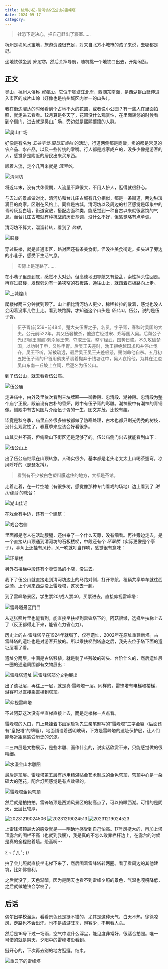 ```yaml
---
title: 杭州小记·清河坊&伍公山&雷峰塔
date: 2024-09-17
category:
---
```


> 社恐下定决心，把自己赶出了寝室……

杭州是块风水宝地，旅游资源很充足，对来自北方小城市的孩子来说，去哪都是逛。

坐地铁做坐到 *安定路*，然后关掉导航，随机挑一个地铁口出去，开始闲逛。

## 正文<Badge type="info" text="流水帐" />
吴山，杭州人俗称 *城隍山*。它位于钱塘江北岸，西湖东南面，是西湖群山延伸进入市区的成片山岭（好像也是杭州城区内唯一的山头）。

我在街边溜达的时候看到个占地不大的花圃，或者说小公园？有一些人在里面拍照，就走进去看看。12月算是冬天了，花圃没什么观赏性，在里面转悠的时候看到个侧门，进去就是吴山广场，旁边就是熙熙攘攘的人群。

![吴山广场](https://img.ma5hr00m.top/blog/20231218223344.png)

好像是有名为 *五谷丰登·囤货正当时* 的活动，行道两侧都是商贩，卖的都是常见的农产品、水产品，以及一些传统的零嘴。行人都是成家成户的，没多少像是游客的人，感觉多是附近的居民出来买东西。

顺着人流，走个几百米就是 *清河坊*。

![清河坊](https://img.ma5hr00m.top/blog/20231218224325.png)

将近年末，没有共休假期，人流量不算很大，不用人挤人，逛得就很舒心。

与去过的景点做对比，清河坊和台儿庄古城有几分相似，都是一条街道，两边琳琅满目的商家。区别在风格上。同样是古城，清河坊以及周边的社区感觉是印象中的青砖灰瓦白墙，街道宽敞，搭配店面种类，能感觉到一种自古以来就很富饶的气息。而台儿庄古城就有种抗战的历史基调，没什么不好，但感觉略有点单调。

清河坊不算大，溜溜转转，看到了 *鼓楼*。

![鼓楼](https://img.ma5hr00m.top/blog/20231218225621.png)

穿过鼓楼，就是普通市区，路对面还有条美食街。但没往美食街走。扭头进了旁边的小巷子，感受下生活气息。

> 实际上是迷路了……

在小巷子里走到底，感觉不太对劲，但高德地图导航又有些乱，索性掉头往回走。再穿过鼓楼，发现旁边有一条狭窄的石板路，通往山上，就踏着石板路向上走。

![上城煌山](https://img.ma5hr00m.top/blog/20231218230228.png)

爬楼梯两三分钟就到顶了。山上相比清河坊人更少，稀稀拉拉的散着，感觉也没人会闲着没事儿往上走。看到块路牌，才知道这个山头是 *伍公山*。伍公，说的是伍子胥。

> 伍子胥(前559~前484)。楚大夫伍奢之子，名员，字子胥，春秋时吴国的大夫。公元前522年，其父伍奢被杀，他逃亡经过宋、郑等国入吴。后帮公子光(即吴王阖闾)刺杀吴王僚，夺取王位，整军经武，国势日盛。不久攻破楚国，以功封于申，又称申胥。后吴王夫差时，劝王拒绝越国求和并停止伐齐，吴王不听，渐被疏远，最后吴王吴王夫差极怒，赐剑命他自杀。五月初五把伍子胥的尸首用鸱夷革裹着抛弃于钱塘江中，吴人哀怜他，为其在江边吴山东南一丘坡上立祠，后逐名为伍公山。

到了伍公山，就去看看伍公庙。

![伍公庙](https://img.ma5hr00m.top/blog/20231218230733.png)

走进庙中，由外及里依次看到三块牌匾——御香殿、忠清殿、潮神殿。忠清殿为整个庙宇正殿，殿前设有古朴的香炉，殿中有伍子胥的彩雕。潮神殿中有潮神的青铜像。侧殿中有古风图片介绍伍子胥的一生，图文并茂，比较有趣。

毕竟是秋冬季，庙里庙外很多植被都做了防寒处理，古木也都只剩光秃秃的树枝，没什么观赏性了。春夏季来应该会好看很多。

山其实并不高，但俯瞰山下街区还是足够了的。伍公庙侧门出去就能看到山下：

![伍公山上](https://img.ma5hr00m.top/blog/20231218232134.png)

出了伍公庙继续在山顶转悠。人确实很少，基本都是老头老太太上山喝茶遛弯，凉风呼呼的（瑟瑟发抖）。

>看到有不少被白色塑料膜遮住的地方，大都是茶馆。

走着走着，在一片空地（有很多树，感觉像那种专门看戏的场地）边上看到了 *湖山佳话* 的戏台：

![湖山佳话](https://img.ma5hr00m.top/blog/20231219013920.png)

在戏台有手边，还有一个建筑：

![戏台右侧](https://img.ma5hr00m.top/blog/20231219014240.png)

里面都是老人在活动腰腿，还供奉了一个什么天尊，没有细看。再往旁边走去，是一个直接从山顶通到清河坊的石板楼梯，中段还有个 *环翠楼*（实际更像是个亭子），亭角上还挂有风铃，风一吹就叮当作响，感觉很有意味：

![环翠楼](https://img.ma5hr00m.top/blog/20231219014533.png)

另外石楼梯中段还有个卖饮品的小店，没进去。

我下了伍公山就直接走到清河坊边上的马路对侧，打开导航，租辆共享单车就往西湖骑。上个月来西湖没上雷峰塔，这次去一趟。

到了雷峰塔景区，学生票20/成人票40，买票进去，直接仰视雷峰塔：

![雷峰塔景区门口](https://img.ma5hr00m.top/blog/20231219020020.png)

从这张照片里也能看到，能直接坐扶梯到雷锋塔下的。阿菇很懒，选择坐扶梯上去了（反正都得走下来，能省点力省点力）。

历史上的古·雷峰塔早在1924年就塌了，仅存遗址，2002年在原址重建新塔。古雷峰塔的遗址也是对游客开放的。所以乘扶梯到塔底之后，我先去位于塔下面的遗址层看了看。

遗址分两层，中间是古塔移植，就是剩了些残破的砖头、台阶什么的，然后遗址层一圈的通道周围都有文物展出：

![雷峰塔遗址](https://img.ma5hr00m.top/blog/20231219021350.png)
![雷峰塔部分文物展出](https://img.ma5hr00m.top/blog/20231219021408.png)

出了遗址层，再往上一层，就是真·雷峰塔一层。同样的，雷锋塔有电梯和楼梯，游客可以直接乘直梯到塔顶。

![仰视雷峰塔](https://img.ma5hr00m.top/blog/20231219022035.png)

不过阿菇这次没有坐直梯直接上去，而是走楼梯一点点看。

雷峰塔的入口，门上悬挂着书画家启功先生亲笔题写的“雷峰塔”三字金匾（后面还有“皇妃塔”的牌匾）。地面铺设着透明玻璃，下方是雷峰塔的遗址保护层，让人们能够近距离感受历史的沉淀。

二三四层是文物展示，是些木雕、画作什么的，说实话欣赏不来，只能感觉做的很精细。

![水漫金山木雕图](https://img.ma5hr00m.top/blog/20231219023015.png)

最后是顶层。雷峰塔第五层有运用精湛贴金艺术制成的金色穹顶，穹顶中心是一朵硕大的莲花，配合灯照感觉是有点效果的。

![雷峰塔金色穹顶](https://img.ma5hr00m.top/blog/20231219024354.png)

然后就是拍拍拍。雷锋塔顶是西湖风景区的制高点了，可以俯瞰西湖。可惜的是阴天，云层比较厚。

![20231219024506](https://img.ma5hr00m.top/blog/20231219024506.png)
![20231219024513](https://img.ma5hr00m.top/blog/20231219024513.png)
![20231219024523](https://img.ma5hr00m.top/blog/20231219024523.png)

上雷锋塔顶最大的感受就是——明确地感受到自己怕高。17号风挺大的，再加上塔顶露台的围栏不高（也就到我腰），我是真的不怎么敢靠栏杆边上，在露台的时候是真的全程贴着墙。恐高啊～

Σヽ(ﾟД ﾟ; )ﾉ

拍了会儿照就直接坐电梯下来了，然后围着雷峰塔转两圈。看了看周边的其他建筑，比如佛舍利。

之后就没了，天色渐暗，因为是阴天也看不到雷峰夕照的景色，气温也嘎嘎降低，之后就做地铁会学校了。

## 后话

偶尔出学校溜达，看看景色还是挺不错的，尤其是这种天气，白天不热，徐徐凉风，走路也不会出汗。也不是旅游旺季，游客少，不用看人头。

然后是16号下过一场雨，空气中没什么浮尘，能见度非常好，很适合拍照。唯一可惜的就是阴天，夕阳中的雷峰塔没看到。

挺开心的，下次再去别的地方逛逛。结束。

![重云下的雷峰塔](https://img.ma5hr00m.top/blog/20231219030003.png)
